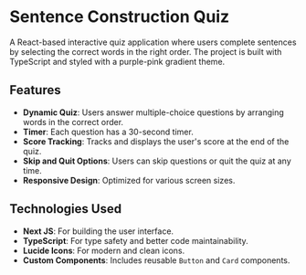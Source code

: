 # Sentence Construction Quiz

A React-based interactive quiz application where users complete sentences by selecting the correct words in the right order. The project is built with TypeScript and styled with a purple-pink gradient theme.

## Features

- **Dynamic Quiz**: Users answer multiple-choice questions by arranging words in the correct order.
- **Timer**: Each question has a 30-second timer.
- **Score Tracking**: Tracks and displays the user's score at the end of the quiz.
- **Skip and Quit Options**: Users can skip questions or quit the quiz at any time.
- **Responsive Design**: Optimized for various screen sizes.

## Technologies Used

- **Next JS**: For building the user interface.
- **TypeScript**: For type safety and better code maintainability.
- **Lucide Icons**: For modern and clean icons.
- **Custom Components**: Includes reusable `Button` and `Card` components.
